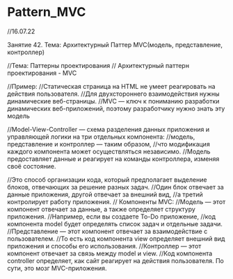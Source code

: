 # Pattern_MVC
//16.07.22

Занятие 42. Тема: Архитектурный Паттер MVC(модель, представление, контроллер)

//Тема: Паттерны проектирования
//      Архитектурный паттерн проектирования - MVC

//Пример:
//Статическая страница на HTML не умеет реагировать на действия пользователя.
//Для двухстороннего взаимодействия нужны динамические веб-страницы.
//MVC — ключ к пониманию разработки динамических веб-приложений, поэтому разработчику нужно знать эту модель

//Model-View-Controller — схема разделения данных приложения и управляющей логики на три отдельных компонента:
//модель, представление и контроллер — таким образом,
//что модификация каждого компонента может осуществляться независимо.
//Модель предоставляет данные и реагирует на команды контроллера, изменяя своё состояние.

//Это способ организации кода, который предполагает выделение блоков, отвечающих за решение разных задач.
//Один блок отвечает за данные приложения, другой отвечает за внешний вид,
//а третий контролирует работу приложения.
// Компоненты MVC:
//Модель — этот компонент отвечает за данные, а также определяет структуру приложения.
//Например, если вы создаете To-Do приложение,
//код компонента model будет определять список задач и отдельные задачи.
//Представление — этот компонент отвечает за взаимодействие с пользователем.
//То есть код компонента view определяет внешний вид приложения и способы его использования.
//Контроллер — этот компонент отвечает за связь между model и view.
//Код компонента controller определяет, как сайт реагирует на действия пользователя. По сути, это мозг MVC-приложения.

